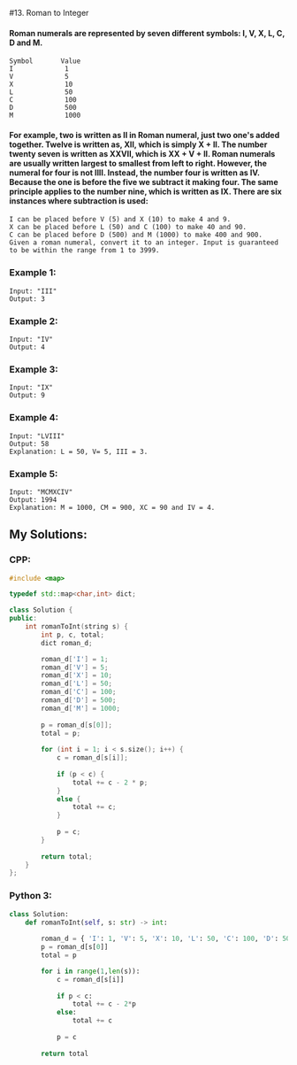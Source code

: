 #13. Roman to Integer

#### Roman numerals are represented by seven different symbols: I, V, X, L, C, D and M.
```
Symbol       Value
I             1
V             5
X             10
L             50
C             100
D             500
M             1000
```
#### For example, two is written as II in Roman numeral, just two one's added together. Twelve is written as, XII, which is simply X + II. The number twenty seven is written as XXVII, which is XX + V + II. Roman numerals are usually written largest to smallest from left to right. However, the numeral for four is not IIII. Instead, the number four is written as IV. Because the one is before the five we subtract it making four. The same principle applies to the number nine, which is written as IX. There are six instances where subtraction is used:
```
I can be placed before V (5) and X (10) to make 4 and 9. 
X can be placed before L (50) and C (100) to make 40 and 90. 
C can be placed before D (500) and M (1000) to make 400 and 900.
Given a roman numeral, convert it to an integer. Input is guaranteed to be within the range from 1 to 3999.
```
### Example 1:
```
Input: "III"
Output: 3
```
### Example 2:
```
Input: "IV"
Output: 4
```
### Example 3:
```
Input: "IX"
Output: 9
```
### Example 4:
```
Input: "LVIII"
Output: 58
Explanation: L = 50, V= 5, III = 3.
```
### Example 5:
```
Input: "MCMXCIV"
Output: 1994
Explanation: M = 1000, CM = 900, XC = 90 and IV = 4.
```

## My Solutions:

### CPP:
```cpp
#include <map>

typedef std::map<char,int> dict;

class Solution {
public:
    int romanToInt(string s) {
        int p, c, total;
        dict roman_d;

        roman_d['I'] = 1;
        roman_d['V'] = 5;
        roman_d['X'] = 10;
        roman_d['L'] = 50;
        roman_d['C'] = 100;
        roman_d['D'] = 500;
        roman_d['M'] = 1000;
        
        p = roman_d[s[0]];
        total = p;
        
        for (int i = 1; i < s.size(); i++) {
            c = roman_d[s[i]];
            
            if (p < c) {
                total += c - 2 * p; 
            }
            else {
                total += c;
            }
            
            p = c;
        }
        
        return total;
    }
};
```

### Python 3:
```python
class Solution:
    def romanToInt(self, s: str) -> int:
        
        roman_d = { 'I': 1, 'V': 5, 'X': 10, 'L': 50, 'C': 100, 'D': 500, 'M': 1000 }
        p = roman_d[s[0]]
        total = p

        for i in range(1,len(s)):
            c = roman_d[s[i]]
            
            if p < c:
                total += c - 2*p
            else:
                total += c
            
            p = c
        
        return total
```
